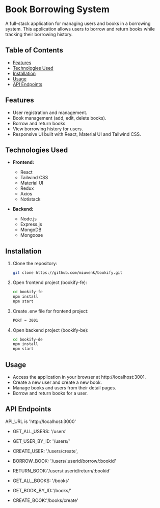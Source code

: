 # Book Borrowing System

A full-stack application for managing users and books in a borrowing system. This application allows users to borrow and return books while tracking their borrowing history.

## Table of Contents

- [Features](#features)
- [Technologies Used](#technologies-used)
- [Installation](#installation)
- [Usage](#usage)
- [API Endpoints](#api-endpoints)

## Features

- User registration and management.
- Book management (add, edit, delete books).
- Borrow and return books.
- View borrowing history for users.
- Responsive UI built with React, Material UI and Tailwind CSS.

## Technologies Used

- **Frontend:**
  - React
  - Tailwind CSS
  - Material UI
  - Redux
  - Axios
  - Notistack

- **Backend:**
  - Node.js
  - Express.js
  - MongoDB
  - Mongoose

## Installation

1. Clone the repository:

   ```bash
   git clone https://github.com/miuvenk/bookify.git

2. Open frontend project (bookify-fe):
   ```bash
   cd bookify-fe
   npm install
   npm start

3. Create .env file for frontend project:
   ```bash
   PORT = 3001

4. Open backend project (bookify-be):
   ```bash
   cd bookify-de
   npm install
   npm start

## Usage

 - Access the application in your browser at http://localhost:3001.
 - Create a new user and create a new book.
 - Manage books and users from their detail pages.
 - Borrow and return books for a user.

## API Endpoints

API_URL is 'http://localhost:3000'

  - GET_ALL_USERS: '/users'
  - GET_USER_BY_ID: '/users/'
  - CREATE_USER: '/users/create',
  - BORROW_BOOK: '/users/:userid/borrow/:bookid'
  - RETURN_BOOK:'/users/:userid/return/:bookid'

  - GET_ALL_BOOKS: '/books'
  - GET_BOOK_BY_ID:'/books/'
  - CREATE_BOOK:'/books/create'